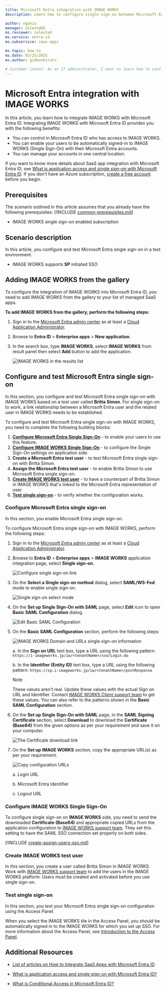```yaml
---
title: Microsoft Entra integration with IMAGE WORKS
description: Learn how to configure single sign-on between Microsoft Entra ID and IMAGE WORKS.

author: nguhiu
manager: CelesteDG
ms.reviewer: celested
ms.service: entra-id
ms.subservice: saas-apps

ms.topic: how-to
ms.date: 03/25/2025
ms.author: gideonkiratu

# Customer intent: As an IT administrator, I want to learn how to configure single sign-on between Microsoft Entra ID and IMAGE WORKS so that I can control who has access to IMAGE WORKS, enable automatic sign-in with Microsoft Entra accounts, and manage my accounts in one central location.
---
```

# Microsoft Entra integration with IMAGE WORKS

In this article,  you learn how to integrate IMAGE WORKS with Microsoft Entra ID.
Integrating IMAGE WORKS with Microsoft Entra ID provides you with the following benefits:

* You can control in Microsoft Entra ID who has access to IMAGE WORKS.
* You can enable your users to be automatically signed-in to IMAGE WORKS (Single Sign-On) with their Microsoft Entra accounts.
* You can manage your accounts in one central location.

If you want to know more details about SaaS app integration with Microsoft Entra ID, see [What is application access and single sign-on with Microsoft Entra ID](~/identity/enterprise-apps/what-is-single-sign-on.md).
If you don't have an Azure subscription, [create a free account](https://azure.microsoft.com/free/) before you begin.

## Prerequisites

The scenario outlined in this article assumes that you already have the following prerequisites:
[!INCLUDE [common-prerequisites.md](~/identity/saas-apps/includes/common-prerequisites.md)]
* IMAGE WORKS single sign-on enabled subscription

## Scenario description

In this article,  you configure and test Microsoft Entra single sign-on in a test environment.

* IMAGE WORKS supports **SP** initiated SSO

## Adding IMAGE WORKS from the gallery

To configure the integration of IMAGE WORKS into Microsoft Entra ID, you need to add IMAGE WORKS from the gallery to your list of managed SaaS apps.

**To add IMAGE WORKS from the gallery, perform the following steps:**

1. Sign in to the [Microsoft Entra admin center](https://entra.microsoft.com) as at least a [Cloud Application Administrator](~/identity/role-based-access-control/permissions-reference.md#cloud-application-administrator).
1. Browse to **Entra ID** > **Enterprise apps** > **New application**.
1. In the search box, type **IMAGE WORKS**, select **IMAGE WORKS** from result panel then select **Add** button to add the application.

	 ![IMAGE WORKS in the results list](common/search-new-app.png)

<a name='configure-and-test-azure-ad-single-sign-on'></a>

## Configure and test Microsoft Entra single sign-on

In this section, you configure and test Microsoft Entra single sign-on with IMAGE WORKS based on a test user called **Britta Simon**.
For single sign-on to work, a link relationship between a Microsoft Entra user and the related user in IMAGE WORKS needs to be established.

To configure and test Microsoft Entra single sign-on with IMAGE WORKS, you need to complete the following building blocks:

1. **[Configure Microsoft Entra Single Sign-On](#configure-azure-ad-single-sign-on)** - to enable your users to use this feature.
2. **[Configure IMAGE WORKS Single Sign-On](#configure-image-works-single-sign-on)** - to configure the Single Sign-On settings on application side.
3. **Create a Microsoft Entra test user** - to test Microsoft Entra single sign-on with Britta Simon.
4. **Assign the Microsoft Entra test user** - to enable Britta Simon to use Microsoft Entra single sign-on.
5. **[Create IMAGE WORKS test user](#create-image-works-test-user)** - to have a counterpart of Britta Simon in IMAGE WORKS that's linked to the Microsoft Entra representation of user.
6. **[Test single sign-on](#test-single-sign-on)** - to verify whether the configuration works.

<a name='configure-azure-ad-single-sign-on'></a>

### Configure Microsoft Entra single sign-on

In this section, you enable Microsoft Entra single sign-on.

To configure Microsoft Entra single sign-on with IMAGE WORKS, perform the following steps:

1. Sign in to the [Microsoft Entra admin center](https://entra.microsoft.com) as at least a [Cloud Application Administrator](~/identity/role-based-access-control/permissions-reference.md#cloud-application-administrator).
1. Browse to **Entra ID** > **Enterprise apps** > **IMAGE WORKS** application integration page, select **Single sign-on**.

    ![Configure single sign-on link](common/select-sso.png)

1. On the **Select a Single sign-on method** dialog, select **SAML/WS-Fed** mode to enable single sign-on.

    ![Single sign-on select mode](common/select-saml-option.png)

1. On the **Set up Single Sign-On with SAML** page, select **Edit** icon to open **Basic SAML Configuration** dialog.

	![Edit Basic SAML Configuration](common/edit-urls.png)

1. On the **Basic SAML Configuration** section, perform the following steps:

    ![IMAGE WORKS Domain and URLs single sign-on information](common/sp-identifier.png)

	a. In the **Sign on URL** text box, type a URL using the following pattern:
    `https://i-imageworks.jp/iw/<tenantName>/sso/Login.do`

    b. In the **Identifier (Entity ID)** text box, type a URL using the following pattern:
    `https://sp.i-imageworks.jp/iw/<tenantName>/postResponse`

	> [!NOTE]
	> These values aren't real. Update these values with the actual Sign on URL and Identifier. Contact [IMAGE WORKS Client support team](mailto:iw-sd-support@fujifilm.com) to get these values. You can also refer to the patterns shown in the **Basic SAML Configuration** section.

4. On the **Set up Single Sign-On with SAML** page, in the **SAML Signing Certificate** section, select **Download** to download the **Certificate (Base64)** from the given options as per your requirement and save it on your computer.

	![The Certificate download link](common/certificatebase64.png)

1. On the **Set up IMAGE WORKS** section, copy the appropriate URL(s) as per your requirement.

	![Copy configuration URLs](common/copy-configuration-urls.png)

	a. Login URL

	b. Microsoft Entra Identifier

	c. Logout URL

### Configure IMAGE WORKS Single Sign-On

To configure single sign-on on **IMAGE WORKS** side, you need to send the downloaded **Certificate (Base64)** and appropriate copied URLs from the application configuration to [IMAGE WORKS support team](mailto:iw-sd-support@fujifilm.com). They set this setting to have the SAML SSO connection set properly on both sides.

<a name='create-an-azure-ad-test-user'></a>

[!INCLUDE [create-assign-users-sso.md](~/identity/saas-apps/includes/create-assign-users-sso.md)]

### Create IMAGE WORKS test user

In this section, you create a user called Britta Simon in IMAGE WORKS. Work with [IMAGE WORKS support team](mailto:iw-sd-support@fujifilm.com) to add the users in the IMAGE WORKS platform. Users must be created and activated before you use single sign-on.

### Test single sign-on

In this section, you test your Microsoft Entra single sign-on configuration using the Access Panel.

When you select the IMAGE WORKS tile in the Access Panel, you should be automatically signed in to the IMAGE WORKS for which you set up SSO. For more information about the Access Panel, see [Introduction to the Access Panel](https://support.microsoft.com/account-billing/sign-in-and-start-apps-from-the-my-apps-portal-2f3b1bae-0e5a-4a86-a33e-876fbd2a4510).

## Additional Resources

- [List of articles on How to Integrate SaaS Apps with Microsoft Entra ID](./tutorial-list.md)

- [What is application access and single sign-on with Microsoft Entra ID?](~/identity/enterprise-apps/what-is-single-sign-on.md)

- [What is Conditional Access in Microsoft Entra ID?](~/identity/conditional-access/overview.md)
